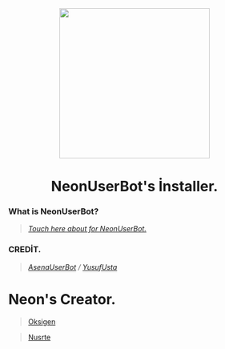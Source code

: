 
<div align="center">
  <img src="https://github.com/nusrte/NeonUserBot-Old/blob/master/photo/neonub.jpg" width="300" height="300">
</div>
<h1 align="center">
NeonUserBot's İnstaller.
</h1>



<h3>What is NeonUserBot?</h3>

>*[Touch here about for NeonUserBot.](https://github.com/nusrte/neonuserbot)*

<h3>CREDİT.</h3>

>*[AsenaUserBot](https://GitHub.com/YusufUsta/AsenaUserBot) / [YusufUsta](https://GitHub.com/YusufUsta/)*

# Neon's Creator.
><a href='https://t.me/theoksigen'>Oksigen</a>

><a href='https://t.me/nusrte'>Nusrte</a>
